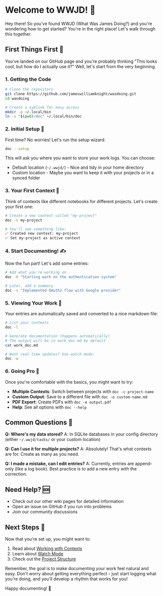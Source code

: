 # Welcome to WWJD! 👋

Hey there! So you've found WWJD (What Was James Doing?) and you're wondering how to get started? You're in the right place! Let's walk through this together.

## First Things First 🚀

You've landed on our GitHub page and you're probably thinking "This looks cool, but how do I actually use it?" Well, let's start from the very beginning.

### 1. Getting the Code

```bash
# Clone the repository
git clone https://github.com/jameswilliamknight/wasdoing.git
cd wasdoing

# Create a symlink for easy access
mkdir -p ~/.local/bin
ln -s "$(pwd)/doc" ~/.local/bin/doc
```

### 2. Initial Setup 🔧

First time? No worries! Let's run the setup wizard:

```bash
doc --setup
```

This will ask you where you want to store your work logs. You can choose:
- Default location (`~/.wwjd/`) - Nice and tidy in your home directory
- Custom location - Maybe you want to keep it with your projects or in a synced folder

### 3. Your First Context 📁

Think of contexts like different notebooks for different projects. Let's create your first one:

```bash
# Create a new context called "my-project"
doc -n my-project

# You'll see something like:
✅ Created new context: my-project
✅ Set my-project as active context
```

### 4. Start Documenting! ✍️

Now the fun part! Let's add some entries:

```bash
# Add what you're working on
doc -H "Starting work on the authentication system"

# Later, add a summary
doc -s "Implemented OAuth2 flow with Google provider"
```

### 5. Viewing Your Work 👀

Your entries are automatically saved and converted to a nice markdown file:

```bash
# List your contexts
doc -l

# Generate documentation (happens automatically)
# The output will be in work_doc.md by default
cat work_doc.md

# Want real-time updates? Use watch mode:
doc -w
```

### 6. Going Pro 🎯

Once you're comfortable with the basics, you might want to try:

- **Multiple Contexts**: Switch between projects with `doc -c project-name`
- **Custom Output**: Save to a different file with `doc -o custom-name.md`
- **PDF Export**: Create PDFs with `doc -e output.pdf`
- **Help**: See all options with `doc --help`

## Common Questions 🤔

**Q: Where's my data stored?**
A: In SQLite databases in your config directory (either `~/.wwjd/tasks/` or your custom location)

**Q: Can I use it for multiple projects?**
A: Absolutely! That's what contexts are for. Create as many as you need.

**Q: I made a mistake, can I edit entries?**
A: Currently, entries are append-only (like a log book). Best practice is to add a new entry with the correction.

## Need Help? 🆘

- Check out our other wiki pages for detailed information
- Open an issue on GitHub if you run into problems
- Join our community discussions

## Next Steps 🎯

Now that you're set up, you might want to:
1. Read about [Working with Contexts](contexts.md)
2. Learn about [Watch Mode](watch-mode.md)
3. Check out the [Project Structure](project-structure.md)

Remember, the goal is to make documenting your work feel natural and easy. Don't worry about getting everything perfect - just start logging what you're doing, and you'll develop a rhythm that works for you!

Happy documenting! 🚀
